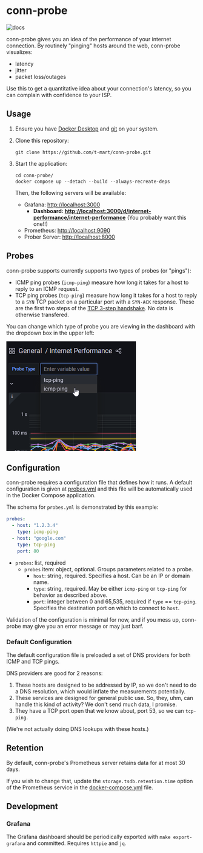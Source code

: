 # conn-probe

![docs](docs/demo.gif)

conn-probe gives you an idea of the performance of your internet connection. By routinely "pinging"
hosts around the web, conn-probe visualizes:

- latency
- jitter
- packet loss/outages

Use this to get a quantitative idea about your connection's latency, so you can complain with
confidence to your ISP.

## Usage

1. Ensure you have [Docker Desktop](https://www.docker.com/products/docker-desktop)
   and [git](https://git-scm.com/downloads) on your system.
2. Clone this repository:

   ```shell
   git clone https://github.com/t-mart/conn-probe.git
   ```

3. Start the application:

   ```shell
   cd conn-probe/
   docker compose up --detach --build --always-recreate-deps
   ```

   Then, the following servers will be available:

   - Grafana: <http://localhost:3000>
     - **Dashboard: <http://localhost:3000/d/internet-performance/internet-performance>**
       (You probably want this one!!)
   - Prometheus: <http://localhost:9090>
   - Prober Server: <http://localhost:8000>

## Probes

conn-probe supports currently supports two types of probes (or "pings"):

- ICMP ping probes (`icmp-ping`) measure how long it takes for a host to reply to an ICMP request.
- TCP ping probes (`tcp-ping`) measure how long it takes for a host to reply to a `SYN` TCP packet
  on a particular port with a `SYN-ACK` response. These are the first two steps of the
  [TCP 3-step handshake](https://developer.mozilla.org/en-US/docs/Glossary/TCP_handshake).
  No data is otherwise transfered.

You can change which type of probe you are viewing in the dashboard with the dropdown box in the
upper left:

![probe type dropdown](docs/probe-type-dropdown.png)

## Configuration

conn-probe requires a configuration file that defines how it runs. A default configuration is
given at [probes.yml](probes.yml) and this file will be automatically used in the Docker Compose
application.

The schema for `probes.yml` is demonstrated by this example:

```yaml
probes:
  - host: "1.2.3.4"
    type: icmp-ping
  - host: "google.com"
    type: tcp-ping
    port: 80
```

- `probes`: list, required
  - `probes` item: object, optional. Groups parameters related to a probe.
    - `host`: string, required. Specifies a host. Can be an IP or domain name.
    - `type`: string, required. May be either `icmp-ping` or `tcp-ping` for behavior as described
      above.
    - `port`: integer between 0 and 65,535, required if `type` == `tcp-ping`. Specifies the
      destination port on which to connect to `host`.

Validation of the configuration is minimal for now, and if you mess up, conn-probe may give you an
error message or may just barf.

### Default Configuration

The default configuration file is preloaded a set of DNS providers for both ICMP and TCP pings.

DNS providers are good for 2 reasons:

1. These hosts are designed to be addressed by IP, so we don't need to do a DNS resolution, which
would inflate the measurements potentially.
2. These services are designed for general public use. So, they, uhm, can handle this kind of
activity? We don't send much data, I promise.
3. They have a TCP port open that we know about, port 53, so we can `tcp-ping`.

(We're not actually doing DNS lookups with these hosts.)

## Retention

By default, conn-probe's Prometheus server retains data for at most 30 days.

If you wish to change that, update the `storage.tsdb.retention.time` option of the Prometheus
service in the [docker-compose.yml](docker-compose.yml) file.

## Development

### Grafana

The Grafana dashboard should be periodically exported with `make export-grafana` and
committed. Requires `httpie` and `jq`.
